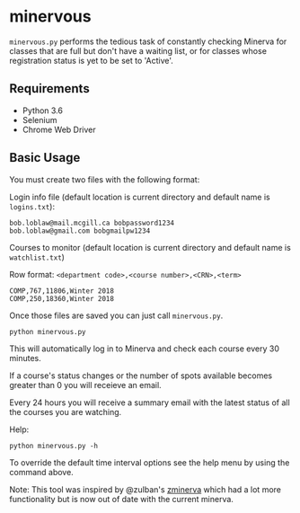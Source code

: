 # minervous

`minervous.py` performs the tedious task of constantly checking Minerva for classes that are full but don't have a waiting list, or for classes whose registration status is yet to be set to 'Active'.

## Requirements

* Python 3.6
* Selenium
* Chrome Web Driver

## Basic Usage

You must create two files with the following format:

Login info file (default location is current directory and default name is `logins.txt`): 

```
bob.loblaw@mail.mcgill.ca bobpassword1234
bob.loblaw@gmail.com bobgmailpw1234 
```

Courses to monitor (default location is current directory and default name is `watchlist.txt`)

Row format: `<department code>,<course number>,<CRN>,<term>`

```
COMP,767,11806,Winter 2018
COMP,250,18360,Winter 2018
```

Once those files are saved you can just call `minervous.py`.

```
python minervous.py
```

This will automatically log in to Minerva and check each course every 30 minutes.

If a course's status changes or the number of spots available becomes greater than 0 you will receieve an email.

Every 24 hours you will receive a summary email with the latest status of all the courses you are watching.

Help:

```
python minervous.py -h
```

To override the default time interval options see the help menu by using the command above.

Note: This tool was inspired by @zulban's [zminerva](https://github.com/Zulban/zminerva) which had a lot more functionality but is now out of date with the current minerva.

